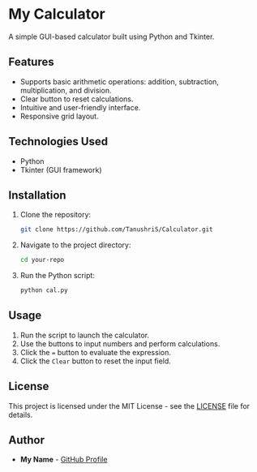 # My Calculator

A simple GUI-based calculator built using Python and Tkinter.

## Features
- Supports basic arithmetic operations: addition, subtraction, multiplication, and division.
- Clear button to reset calculations.
- Intuitive and user-friendly interface.
- Responsive grid layout.

## Technologies Used
- Python
- Tkinter (GUI framework)

## Installation
1. Clone the repository:
   ```sh
   git clone https://github.com/TanushriS/Calculator.git
   ```
2. Navigate to the project directory:
   ```sh
   cd your-repo
   ```
3. Run the Python script:
   ```sh
   python cal.py
   ```

## Usage
1. Run the script to launch the calculator.
2. Use the buttons to input numbers and perform calculations.
3. Click the `=` button to evaluate the expression.
4. Click the `Clear` button to reset the input field.

## License
This project is licensed under the MIT License - see the [LICENSE](LICENSE) file for details.

## Author
- **My Name** - [GitHub Profile](https://github.com/TanushriS)

